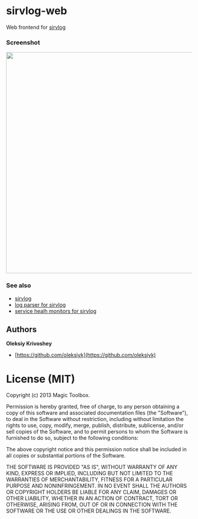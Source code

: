 # sirvlog-web

Web frontend for [sirvlog](https://github.com/magictoolbox/sirvlog)

### Screenshot

[<img src="https://raw.github.com/magictoolbox/sirvlog-web/develop/static/screenshot.jpg" width="600px"/>](https://raw.github.com/magictoolbox/sirvlog-web/develop/static/screenshot.jpg)

### See also

  * [sirvlog](https://github.com/magictoolbox/sirvlog)
  * [log parser for sirvlog](https://github.com/magictoolbox/sirvlog-parser)
  * [service healh monitors for sirvlog](https://github.com/magictoolbox/sirvlog-monitors)

## Authors

**Oleksiy Krivoshey**

  * [https://github.com/oleksiyk](https://github.com/oleksiyk)

# License (MIT)

Copyright (c) 2013 Magic Toolbox.

Permission is hereby granted, free of charge, to any person
obtaining a copy of this software and associated documentation
files (the "Software"), to deal in the Software without
restriction, including without limitation the rights to use,
copy, modify, merge, publish, distribute, sublicense, and/or sell
copies of the Software, and to permit persons to whom the
Software is furnished to do so, subject to the following
conditions:

The above copyright notice and this permission notice shall be
included in all copies or substantial portions of the Software.

THE SOFTWARE IS PROVIDED "AS IS", WITHOUT WARRANTY OF ANY KIND,
EXPRESS OR IMPLIED, INCLUDING BUT NOT LIMITED TO THE WARRANTIES
OF MERCHANTABILITY, FITNESS FOR A PARTICULAR PURPOSE AND
NONINFRINGEMENT. IN NO EVENT SHALL THE AUTHORS OR COPYRIGHT
HOLDERS BE LIABLE FOR ANY CLAIM, DAMAGES OR OTHER LIABILITY,
WHETHER IN AN ACTION OF CONTRACT, TORT OR OTHERWISE, ARISING
FROM, OUT OF OR IN CONNECTION WITH THE SOFTWARE OR THE USE OR
OTHER DEALINGS IN THE SOFTWARE.

